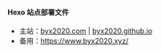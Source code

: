 #### Hexo 站点部署文件

- 主站：[byx2020.com](https://www.byx2020.com/) | [byx2020.github.io](https://byx2020.github.io/)
- 备用：<https://www.byx2020.xyz/>

